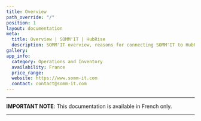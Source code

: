```yaml
---
title: Overview
path_override: "/"
position: 1
layout: documentation
meta:
  title: Overview | SOMM'IT | HubRise
  description: SOMM'IT overview, reasons for connecting SOMM'IT to HubRise and summary of integrated features. Synchronise data SOMM'IT, your EPOS and your other apps.
gallery: 
app_info:
  category: Operations and Inventory
  availability: France
  price_range: 
  website: https://www.somm-it.com
  contact: contact@somm-it.com
---
```


---

**IMPORTANT NOTE**: This documentation is available <Link to="/fr/apps/somm-it" addLocalePrefix={false}>in French only</Link>.

---

